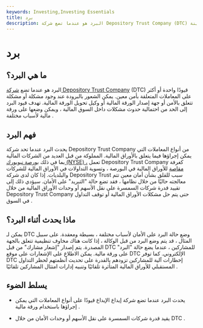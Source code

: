 ```yaml
---
keywords: Investing,Investing Essentials
title: برد
description: البرد هو عندما تضع شركة Depository Trust Company (DTC) قيودًا واحدة أو أكثر على المعاملات التي تنطوي على ورقة مالية معينة.
---
```


# برد
## ما هي البرد؟

البرد هو عندما تضع [شركة Depository Trust Company](/dtc) (DTC) قيودًا واحدة أو أكثر على المعاملات المتعلقة بأمن معين. يمكن الشعور بالبرودة عند وجود مشكلة أو مشكلة تتعلق بالأمن أو جهة إصدار الورقة المالية أو وكيل تحويل الورقة المالية. تهدف قيود البرد إلى الحد من احتمالية حدوث مشكلات داخل السوق المالية ، ويمكن وضعها على ورقة مالية لأسباب مختلفة .

## فهم البرد

يحدث البرد عندما تحد شركة Depository Trust Company من أنواع المعاملات التي يمكن إجراؤها فيما يتعلق بالأوراق المالية. المملوكة من قبل العديد من الشركات المالية بما في ذلك [بورصة نيويورك (NYSE) ،](/nyse) تعمل Depository Trust Company كغرفة [مقاصة](/clearinghouse) للأوراق المالية في البورصة ، وتسوية التداولات في الأوراق المالية للشركات والبلديات. إذا كان لدى شركة Depository Trust سبب للقلق بشأن أمان معين تتم معالجته حاليًا من خلال نظامها ، فقد تضع حالة "التبريد" على الأمان. سيؤدي ذلك إلى تقييد قدرة شركات السمسرة على نقل الأسهم أو وحدات الأوراق المالية من خلال Depository Trust Company حتى يتم حل مشكلات الأوراق المالية أو توقف التداول في السوق .

## ماذا يحدث أثناء البرد؟

يمكن لـ DTC وضع حالة البرد على الأمان لأسباب مختلفة ، بسيطة ومعقدة. على سبيل المثال ، قد يتم وضع البرد من قبل الوكالة ، إذا كانت هناك مخاوف تنظيمية تتعلق بالجهة المصدرة. يتم إصدار "إشعار مشارك" من قبل DTC للمشاركين ، عندما يضع حالة "البرد" على ورقة مالية. يمكن الاطلاع على الإشعارات على موقع DTC الإلكتروني. كما توفر DTC إخطارات آلية للمشاركين تزودهم بالقدرة على تحديث أنظمتهم لحظر التداول المستقبلي للأوراق المالية المتأثرة تلقائيًا وتنبيه إدارات امتثال المشاركين تلقائيًا .

## يسلط الضوء

- يحدث البرد عندما تضع شركة إيداع الإيداع قيودًا على أنواع المعاملات التي يمكن إجراؤها باستخدام ورقة مالية .

- يقيد قدرة شركات السمسرة على نقل الأسهم أو وحدات الأمان من خلال DTC .

